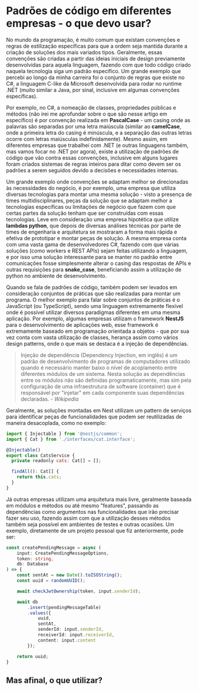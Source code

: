 # Padrões de código em diferentes empresas - o que devo usar?

No mundo da programação, é muito comum que existam convenções e regras de estilização específicas para que a ordem seja mantida durante a criação de soluções dos mais variados tipos. Geralmente, essas convenções são criadas a partir das ideias iniciais de design previamente
desenvolvidas para aquela linguagem, fazendo com que todo código criado naquela tecnologia siga um padrão específico. Um grande exemplo que percebi ao longo da minha carreira foi o conjunto de regras que existe no C#, a linguagem C-like da Microsoft desenvolvida para rodar no runtime .NET (muito similar a Java, por sinal, inclusive em algumas convenções específicas). 

Por exemplo, no C#, a nomeação de classes, propriedades públicas e métodos (não irei me aprofundar sobre o que são nesse artigo em específico) é por convenção realizada em **PascalCase** - um casing onde as palavras são separadas por uma letra maiúscula (similar ao **camelCase**, onde a primeira letra do casing é minúscula, e a separação das outras letras ocorre com letras maiúsculas indefinidamente). Mesmo assim, em diferentes empresas que trabalhei com .NET (e outras linguagens também, mas vamos focar no .NET por agora), existe a utilização de padrões de código que vão contra essas convenções, inclusive em alguns lugares foram criados sistemas de regras inteiros para ditar como devem ser os padrões a serem seguidos devido a decisões e necessidades internas. 

Um grande exemplo onde convenções se adaptam melhor se direcionadas às necessidades do negócio, é por exemplo, uma empresa que utiliza diversas tecnologias para montar uma mesma solução - visto a presença de times multidisciplinares, peças da solução que se adaptam melhor a tecnologias específicas ou limitações de negócio que fazem com que certas partes da solução tenham que ser construídas com essas tecnologias. Leve em consideração uma empresa hipotética que utilize **lambdas python**, que depois de diversas análises técnicas por parte de times de engenharia e arquitetura se mostraram a forma mais rápida e efetiva de prototipar e montar peças de solução. A mesma empresa conta com uma vasta gama de desenvolvedores C#, fazendo com que várias soluções (como workers e REST APIs) sejam feitas utilizando a linguagem, e por isso uma solução interessante para se manter no padrão entre comunicações fosse simplesmente alterar o casing das respostas de APIs e outras requisições para **snake_case**, beneficiando assim a utilização de python no ambiente de desenvolvimento.

Quando se fala de padrões de código, também podem ser levados em consideração conjuntos de práticas que são realizadas para montar um programa. O melhor exemplo para falar sobre conjuntos de práticas é o JavaScript (ou TypeScript), sendo uma linguagem extremamente flexível onde é possível utilizar diversos paradigmas diferentes em uma mesma aplicação. Por exemplo, algumas empresas utilizam o framework **NestJS** para o desenvolvimento de aplicações web, esse framework é extremamente baseado em programação orientada a objetos - que por sua vez conta com vasta utilização de classes, herança assim como vários design patterns, onde o que mais se destaca é a injeção de dependências.

> Injeção de dependência (Dependency Injection, em inglês) é um padrão de desenvolvimento de programas de computadores utilizado quando é necessário manter baixo o nível de acoplamento entre diferentes módulos de um sistema. Nesta solução as dependências entre os módulos não são definidas programaticamente, mas sim pela configuração de uma infraestrutura de software (container) que é responsável por "injetar" em cada componente suas dependências declaradas. - *Wikipedia*

Geralmente, as soluções montadas em Nest utilizam um pattern de serviços para identificar peças de funcionalidades que podem ser reutilizadas de maneira desacoplada, como no exemplo:

```js
import { Injectable } from '@nestjs/common';
import { Cat } from './interfaces/cat.interface';

@Injectable()
export class CatsService {
  private readonly cats: Cat[] = [];

  findAll(): Cat[] {
    return this.cats;
  }
}
```

Já outras empresas utilizam uma arquitetura mais livre, geralmente baseada em módulos e métodos ou até mesmo "features", passando as dependências como argumentos nas funcionalidades que irão precisar fazer seu uso, fazendo assim com que a utilização desses métodos também seja possível em ambientes de testes e outras ocasiões. Um exemplo, diretamente de um projeto pessoal que fiz anteriormente, pode ser:

```ts
const createPendingMessage = async (
    input: CreatePendingMessageOptions,
    token: string,
    db: Database
) => {
    const sentAt = new Date().toISOString();
    const uuid = randomUUID();

    await checkJwtOwnership(token, input.senderId);

    await db
        .insert(pendingMessageTable)
        .values({
            uuid,
            sentAt,
            senderId: input.senderId,
            receiverId: input.receiverId,
            content: input.content
        });

    return uuid;
}
```

## Mas afinal, o que utilizar?
